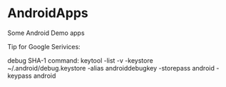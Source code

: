 # AndroidApps
Some Android Demo apps


Tip for Google Serivices:

debug SHA-1 command:  keytool -list -v -keystore ~/.android/debug.keystore -alias androiddebugkey -storepass android -keypass android

